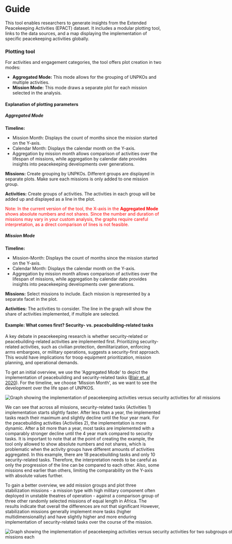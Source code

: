 # Guide

This tool enables researchers to generate insights from the Extended Peacekeeping Activities (EPACT) dataset. It includes a modular plotting tool, links to the data sources, and a map displaying the implementation of specific peacekeeping activities globally.

### Plotting tool

For activities and engagement categories, the tool offers plot creation in two modes:

- **Aggregated Mode:** This mode allows for the grouping of UNPKOs and multiple activities.
- **Mission Mode:** This mode draws a separate plot for each mission selected in the analysis.

#### Explanation of plotting parameters

##### Aggregated Mode

**Timeline:**
- Mission Month: Displays the count of months since the mission started on the Y-axis.
- Calendar Month: Displays the calendar month on the Y-axis.
- Aggregation by mission month allows comparison of activities over the lifespan of missions, while aggregation by calendar date provides insights into peacekeeping developments over generations.

**Missions:** Create grouping by UNPKOs. Different groups are displayed in separate plots. Make sure each missions is only added to one mission group.

**Activities:** Create groups of activities. The activities in each group will be added up and displayed as a line in the plot.

<span style="color:red">Note: In the current version of the tool, the X-axis in the **Aggregated Mode** shows absolute numbers and not shares. Since the number and duration of missions may vary in your custom analysis, the graphs require careful interpretation, as a direct comparison of lines is not feasible.</span>

##### Mission Mode

**Timeline:**
- Mission-Month: Displays the count of months since the mission started on the Y-axis.
- Calendar Month: Displays the calendar month on the Y-axis.
- Aggregation by mission month allows comparison of activities over the lifespan of missions, while aggregation by calendar date provides insights into peacekeeping developments over generations.

**Missions:** Select missions to include. Each mission is represented by a separate facet in the plot.

**Activities:** The activities to consider. The line in the graph will show the share of activities implemented, if multiple are selected.

#### Example: What comes first? Security- vs. peacebuilding-related tasks

A key debate in peacekeeping research is whether security-related or peacebuilding-related activities are implemented first. Prioritizing security-related activities, such as civilian protection, demilitarization, enforcing arms embargoes, or military operations, suggests a security-first approach. This would have implications for troop equipment prioritization, mission planning, and operational demands.

To get an initial overview, we use the 'Aggregated Mode' to depict the implementation of peacebuilding and security-related tasks (<a href="https://onlinelibrary.wiley.com/doi/full/10.1111/ajps.12650" target="_blank">Blair et. al 2020</a>). For the timeline, we choose 'Mission Month', as we want to see the development over the life span of UNPKOS.

<div style="width: 80vw; margin: auto">
<img src="example1.png" alt="Graph showing the implementation of peacekeeping activities versus security activities for all missions", style="max-width: 100%; height: auto">
</div>

We can see that across all missions, security-related tasks (Activities 1) implementation starts slightly faster. After less than a year, the implemented tasks reach their maximum and slightly decline  until the four year mark. For the peacebuilding activities (Activities 2), the implementation is more dynamic. After a bit more than a year, most tasks are implemented with a comparably stronger decline until the 4 year mark compared to security tasks. It is important to note that at the point of creating the example, the tool only allowed to show absolute numbers and not shares, which is problematic when the activity groups have different amounts of activities aggregated. In this example, there are 18 peacebuilding tasks and only 10 security-related tasks. Therefore, the interpretation needs to be careful as only the progression of the line can be compared to each other. Also, some missions end earlier than others, limiting the comparability on the Y-axis with absolute values further.

To gain a better overview, we add mission groups and plot three stabilization missions - a mission type with high military component often deployed in unstable theatres of operation - against a comparison group of three other randomly selected missions of equal length in Africa. The results indicate that overall the differences are not that significant However, stabilization missions generally implement more tasks (higher multidimensionality) and have slightly higher and more enduring implementation of security-related tasks over the course of the mission.

<div style="width: 80vw; margin: auto">
<img src="example2.png" alt="Graph showing the implementation of peacekeeping activities versus security activities for two subgroups of 3 missions each", style="max-width: 100%; height: auto">
</div>
